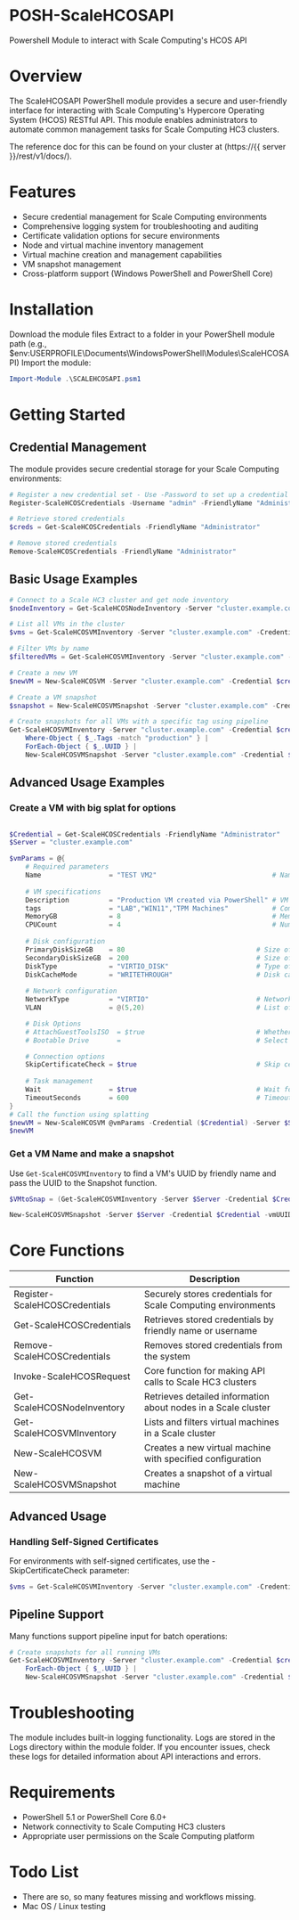 # POSH-ScaleHCOSAPI
Powershell Module to interact with Scale Computing's HCOS API

# Overview
The ScaleHCOSAPI PowerShell module provides a secure and user-friendly interface for interacting with Scale Computing's Hypercore Operating System (HCOS) RESTful API. This module enables administrators to automate common management tasks for Scale Computing HC3 clusters.

The reference doc for this can be found on your cluster at (https://{{ server }}/rest/v1/docs/). 

# Features
* Secure credential management for Scale Computing environments
* Comprehensive logging system for troubleshooting and auditing
* Certificate validation options for secure environments
* Node and virtual machine inventory management
* Virtual machine creation and management capabilities
* VM snapshot management
* Cross-platform support (Windows PowerShell and PowerShell Core)

# Installation
Download the module files
Extract to a folder in your PowerShell module path (e.g., $env:USERPROFILE\Documents\WindowsPowerShell\Modules\ScaleHCOSAPI)
Import the module:
```powershell
Import-Module .\SCALEHCOSAPI.psm1 
```

# Getting Started
## Credential Management
The module provides secure credential storage for your Scale Computing environments:
```powershell
# Register a new credential set - Use -Password to set up a credential file for later use. 
Register-ScaleHCOSCredentials -Username "admin" -FriendlyName "Administrator"

# Retrieve stored credentials
$creds = Get-ScaleHCOSCredentials -FriendlyName "Administrator"

# Remove stored credentials
Remove-ScaleHCOSCredentials -FriendlyName "Administrator"
```

## Basic Usage Examples
``` powershell
# Connect to a Scale HC3 cluster and get node inventory
$nodeInventory = Get-ScaleHCOSNodeInventory -Server "cluster.example.com" -Credential $creds

# List all VMs in the cluster
$vms = Get-ScaleHCOSVMInventory -Server "cluster.example.com" -Credential $creds

# Filter VMs by name
$filteredVMs = Get-ScaleHCOSVMInventory -Server "cluster.example.com" -Credential $creds -Name "web-server"

# Create a new VM
$newVM = New-ScaleHCOSVM -Server "cluster.example.com" -Credential $creds -Name "test-vm" -MemoryGB 8 -CPUCount 4 -PrimaryDiskSizeGB 50 -VLAN 10,20 -Tags "test", "development"

# Create a VM snapshot
$snapshot = New-ScaleHCOSVMSnapshot -Server "cluster.example.com" -Credential $creds -vmUUID "12345-abcde" -SnapshotLabel "Pre-update backup"

# Create snapshots for all VMs with a specific tag using pipeline
Get-ScaleHCOSVMInventory -Server "cluster.example.com" -Credential $creds | 
    Where-Object { $_.Tags -match "production" } | 
    ForEach-Object { $_.UUID } | 
    New-ScaleHCOSVMSnapshot -Server "cluster.example.com" -Credential $creds -SnapshotLabel "Automated backup"
```

## Advanced Usage Examples

### Create a VM with big splat for options

```powershell

$Credential = Get-ScaleHCOSCredentials -FriendlyName "Administrator"
$Server = "cluster.example.com"

$vmParams = @{
    # Required parameters
    Name                 = "TEST VM2"                             # Name of the new virtual machine
        
    # VM specifications
    Description          = "Production VM created via PowerShell" # VM description (default: "VM created via PowerShell module")
    tags                 = "LAB","WIN11","TPM Machines"           # Comma-separated list of tags (default: none)
    MemoryGB             = 8                                      # Memory allocation in GB (default: 4)
    CPUCount             = 4                                      # Number of virtual CPUs (default: 4)
    
    # Disk configuration
    PrimaryDiskSizeGB    = 80                                 # Size of the primary disk in GB (default: 10)
    SecondaryDiskSizeGB  = 200                                # Size of optional secondary disk in GB (default: 0)
    DiskType             = "VIRTIO_DISK"                      # Type of disk to create: VIRTIO_DISK, IDE_DISK, or SCSI_DISK (default: VIRTIO_DISK)
    DiskCacheMode        = "WRITETHROUGH"                     # Disk caching mode: WRITETHROUGH, WRITEBACK, or NONE (default: WRITETHROUGH)
    
    # Network configuration
    NetworkType          = "VIRTIO"                           # Network adapter type: VIRTIO, E1000, or RTL8139 (default: VIRTIO)
    VLAN                 = @(5,20)                            # List of VLAN IDs as array (default: none)

    # Disk Options
    # AttachGuestToolsISO  = $true                            # Whether to attach guest tools ISO (default: $false) - NOT YET IMPLEMENTED
    # Bootable Drive       =                                  # Select boot device - NOT YET IMPLEMENTED

    # Connection options
    SkipCertificateCheck = $true                              # Skip certificate validation for HTTPS connection (default: $false)
    
    # Task management
    Wait                 = $true                              # Wait for VM creation tasks to complete (default: $false)
    TimeoutSeconds       = 600                                # Timeout for task completion in seconds (default: 300)
}
# Call the function using splatting
$newVM = New-ScaleHCOSVM @vmParams -Credential ($Credential) -Server $Server
$newVM
```

### Get a VM Name and make a snapshot
Use `Get-ScaleHCOSVMInventory` to find a VM's UUID by friendly name and pass the UUID to the Snapshot function.

```powershell
$VMtoSnap = (Get-ScaleHCOSVMInventory -Server $Server -Credential $Credential  -Name "SiteController_Store102").UUID

New-ScaleHCOSVMSnapshot -Server $Server -Credential $Credential -vmUUID $VMtoSnap -SnapshotLabel "Test Snap"
```

# Core Functions
| Function | Description |
| --- |--- |
| Register-ScaleHCOSCredentials	| Securely stores credentials for Scale Computing environments |
| Get-ScaleHCOSCredentials	| Retrieves stored credentials by friendly name or username |
| Remove-ScaleHCOSCredentials | Removes stored credentials from the system |
| Invoke-ScaleHCOSRequest | Core function for making API calls to Scale HC3 clusters |
| Get-ScaleHCOSNodeInventory | Retrieves detailed information about nodes in a Scale cluster |
| Get-ScaleHCOSVMInventory | Lists and filters virtual machines in a Scale cluster |
| New-ScaleHCOSVM | Creates a new virtual machine with specified configuration |
| New-ScaleHCOSVMSnapshot | Creates a snapshot of a virtual machine |

## Advanced Usage
### Handling Self-Signed Certificates
For environments with self-signed certificates, use the -SkipCertificateCheck parameter:
```powershell
$vms = Get-ScaleHCOSVMInventory -Server "cluster.example.com" -Credential $creds -SkipCertificateCheck
```
## Pipeline Support
Many functions support pipeline input for batch operations:

```powershell
# Create snapshots for all running VMs
Get-ScaleHCOSVMInventory -Server "cluster.example.com" -Credential $creds -PowerState "RUNNING" | 
    ForEach-Object { $_.UUID } | 
    New-ScaleHCOSVMSnapshot -Server "cluster.example.com" -Credential $creds
```

# Troubleshooting
The module includes built-in logging functionality. Logs are stored in the Logs directory within the module folder. If you encounter issues, check these logs for detailed information about API interactions and errors.

# Requirements
* PowerShell 5.1 or PowerShell Core 6.0+
* Network connectivity to Scale Computing HC3 clusters
* Appropriate user permissions on the Scale Computing platform

# Todo List
* There are so, so many features missing and workflows missing. 
* Mac OS / Linux testing